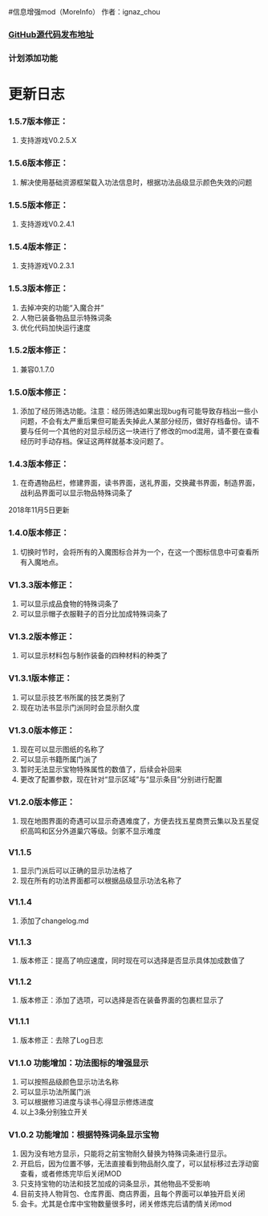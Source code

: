
#信息增强mod（MoreInfo）
作者：ignaz_chou
### [GitHub源代码发布地址](https://github.com/phorcys/Taiwu_mods)


### 计划添加功能

# 更新日志
### 1.5.7版本修正：
1. 支持游戏V0.2.5.X

### 1.5.6版本修正：
1. 解决使用基础资源框架载入功法信息时，根据功法品级显示颜色失效的问题

### 1.5.5版本修正：
1. 支持游戏V0.2.4.1

### 1.5.4版本修正：
1. 支持游戏V0.2.3.1

### 1.5.3版本修正：
1. 去掉冲突的功能“入魔合并”
2. 人物已装备物品显示特殊词条
3. 优化代码加快运行速度

### 1.5.2版本修正：
1. 兼容0.1.7.0

### 1.5.0版本修正：
1. 添加了经历筛选功能。注意：经历筛选如果出现bug有可能导致存档出一些小问题，不会有太严重后果但可能丢失掉此人某部分经历，做好存档备份。请不要与任何一个其他的对显示经历这一块进行了修改的mod混用，请不要在查看经历时手动存档。保证这两样就基本没问题了。

### 1.4.3版本修正：
1. 在奇遇物品栏，修建界面，读书界面，送礼界面，交换藏书界面，制造界面，战利品界面可以显示物品特殊词条了

2018年11月5日更新
### 1.4.0版本修正：
1. 切换时节时，会将所有的入魔图标合并为一个，在这一个图标信息中可查看所有入魔地点。

### V1.3.3版本修正：
1. 可以显示成品食物的特殊词条了
2. 可以显示帽子衣服鞋子的百分比加成特殊词条了

### V1.3.2版本修正：
1. 可以显示材料包与制作装备的四种材料的种类了

### V1.3.1版本修正：
1. 可以显示技艺书所属的技艺类别了
2. 现在功法书显示门派同时会显示耐久度

### V1.3.0版本修正：
1. 现在可以显示图纸的名称了
2. 可以显示书籍所属门派了
3. 暂时无法显示宝物特殊属性的数值了，后续会补回来
4. 更改了配置参数，现在针对“显示区域”与“显示条目”分别进行配置

### V1.2.0版本修正：
1. 现在地图界面的奇遇可以显示奇遇难度了，方便去找五星商贾云集以及五星促织高鸣和区分外道巢穴等级。剑冢不显示难度

### V1.1.5
1. 显示门派后可以正确的显示功法格了
2. 现在所有的功法界面都可以根据品级显示功法名称了

### V1.1.4
1. 添加了changelog.md

### V1.1.3
1. 版本修正：提高了响应速度，同时现在可以选择是否显示具体加成数值了

### V1.1.2
1. 版本修正：添加了选项，可以选择是否在装备界面的包裹栏显示了

### V1.1.1
1. 版本修正：去除了Log日志

### V1.1.0 功能增加：功法图标的增强显示	
1. 可以按照品级颜色显示功法名称
2. 可以显示功法所属门派
3. 可以根据修习进度与读书心得显示修炼进度
4. 以上3条分别独立开关

### V1.0.2 功能增加：根据特殊词条显示宝物
1. 因为没有地方显示，只能将之前宝物耐久替换为特殊词条进行显示。
2. 开启后，因为位置不够，无法直接看到物品耐久度了，可以鼠标移过去浮动窗查看，或者修炼完毕后关闭MOD
3. 只支持宝物的功法和技艺加成的词条显示，其他物品不受影响
4. 目前支持人物背包、仓库界面、商店界面，且每个界面可以单独开启关闭
5. 会卡。尤其是仓库中宝物数量很多时，闭关修炼完后请酌情关闭mod

